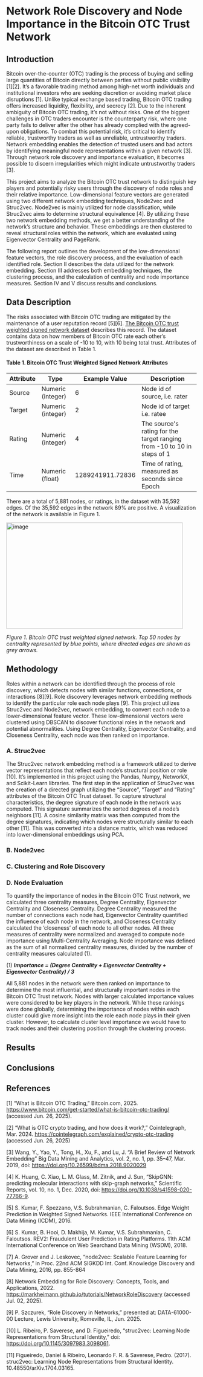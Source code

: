 
# Network Role Discovery and Node Importance in the Bitcoin OTC Trust Network
## Introduction
Bitcoin over-the-counter (OTC) trading is the process of buying and selling large quantities of Bitcoin directly between parties without public visibility [1][2].  It’s a favorable trading method among high-net worth individuals and institutional investors who are seeking discretion or avoiding market place disruptions [1]. Unlike typical exchange based trading, Bitcoin OTC trading offers increased liquidity, flexibility, and secrecy [2]. Due to the inherent ambiguity of Bitcoin OTC trading, it’s not without risks. One of the biggest challenges in OTC traders encounter is the counterparty risk, where one party fails to deliver after the other has already complied with the agreed-upon obligations. To combat this potential risk, it’s critical to identify reliable, trustworthy traders as well as unreliable, untrustworthy traders. Network embedding enables the detection of trusted users and bad actors by identifying meaningful node representations within a given network [3]. Through network role discovery and importance evaluation, it becomes possible to discern irregularities which might indicate untrustworthy traders [3]. 

This project aims to analyze the Bitcoin OTC trust network to distinguish key players and potentially risky users through the discovery of node roles and their relative importance. Low-dimensional feature vectors are generated using two different network embedding techniques, Node2vec and Struc2vec. Node2vec is mainly utilized for node classification, while Struc2vec aims to determine structural equivalence [4]. By utilizing these two network embedding methods, we get a better understanding of the network’s structure and behavior. These embeddings are then clustered to reveal structural roles within the network, which are evaluated using Eigenvector Centrality and PageRank. 

The following report outlines the development of the low-dimensional feature vectors, the role discovery process, and the evaluation of each identified role. Section II describes the data utilized for the network embedding. Section III addresses both embedding techniques, the clustering process, and the calculation of centrality and node importance measures. Section IV and V discuss results and conclusions. 

## Data Description
The risks associated with Bitcoin OTC trading are mitigated by the maintenance of a user reputation record [5][6].  [The Bitcoin OTC trust weighted signed network dataset](https://snap.stanford.edu/data/soc-sign-bitcoin-otc.html) describes this record. The dataset contains data on how members of Bitcoin OTC rate each other’s trustworthiness on a scale of -10 to 10, with 10 being total trust. Attributes of the dataset are described in Table 1.  

#### Table 1. Bitcoin OTC Trust Weighted Signed Network Attributes
|Attribute    |Type             |Example Value   |Description|
|-------------|-----------------|----------------|-----------|
|Source       |Numeric (integer)|6               |Node id of source, i.e. rater|
|Target       |Numeric (integer)|2               |Node id of target i.e. ratee |
|Rating       |Numeric (integer)|4               |The source's rating for the target ranging from -10 to 10 in steps of 1|
|Time         |Numeric (float)  |1289241911.72836| Time of rating, measured as seconds since Epoch|

There are a total of 5,881 nodes, or ratings, in the dataset with 35,592 edges. Of the 35,592 edges in the network 89% are positive. A visualization of the network is available in Figure 1.  

<img width="467" height="281" alt="image" src="https://github.com/user-attachments/assets/a2ebcab7-6f7f-4235-b339-a94ecbe3c05b" />

*Figure 1. Bitcoin OTC trust weighted signed network. Top 50 nodes by centrality represented by blue points, where directed edges are shown as grey arrows.*

## Methodology 
Roles within a network can be identified through the process of role discovery, which detects nodes with similar functions, connections, or interactions [8][9]. Role discovery leverages network embedding methods to identify the particular role each node plays [9]. This project utilizes Struc2vec and Node2vec, network embedding, to convert each node to a lower-dimensional feature vector. These low-dimensional vectors were clustered using DBSCAN to discover functional roles in the network and potential abnormalities. Using Degree Centrality, Eigenvector Centrality, and Closeness Centrality, each node was then ranked on importance.

### A. Struc2vec 
The Struc2vec network embedding method is a framework utilized to derive vector representations that reflect each node’s structural position or role [10]. It’s implemented in this project using the Pandas, Numpy, NetworkX, and Scikit-Learn libraries. 
The first step in the application of Struc2vec was the creation of a directed graph utilizing the “Source”, “Target” and “Rating” attributes of the Bitcoin OTC Trust dataset. To capture structural characteristics, the degree signature of each node in the network 
was computed. This signature summarizes the sorted degrees of a node’s neighbors [11]. A cosine similarity matrix was then computed from the degree signatures, indicating which nodes were structurally similar to each other [11]. This was converted into a distance matrix, which was reduced into lower-dimensional embeddings using PCA. 

### B. Node2vec 

### C. Clustering and Role Discovery

### D. Node Evaluation
To quantify the importance of nodes in the Bitcoin OTC Trust network, we calculated three centrality measures, Degree Centrality, Eigenvector Centrality and Closeness Centrality. Degree Centrality measured the number of connections each node had, Eigenvector Centrality quantified the influence of each node in the network, and Closeness Centrality calculated the ‘closeness’ of each node to all other nodes. All three measures of centrality were normalized and averaged to compute node importance using Multi-Centrality Averaging. Node importance was defined as the sum of all normalized centrality measures, 
divided by the number of centrality measures calculated (1).  

(1)
***Importance  = (Degree Centrality + Eigenvector Centrality + Eigenvector Centrality) / 3***

All 5,881 nodes in the network were then ranked on importance to determine the most influential, and structurally important nodes in the Bitcoin OTC Trust network. Nodes with larger calculated importance values were considered to be key players in the 
network. While these rankings were done globally, determining the importance of nodes within each cluster could give more insight into the role each node plays in their given cluster. However, to calculate cluster level importance we would have to track 
nodes and their clustering position through the clustering process.  


## Results 
## Conclusions

## References
[1] “What is Bitcoin OTC Trading,” Bitcoin.com, 2025. https://www.bitcoin.com/get-started/what-is-bitcoin-otc-trading/ (accessed Jun. 26, 2025). 

[2] “What is OTC crypto trading, and how does it work?,” Cointelegraph, Mar. 2024. https://cointelegraph.com/explained/crypto-otc-trading (accessed Jun. 26, 2025) 

[3] Wang, Y., Yao, Y., Tong, H., Xu, F., and  Lu, J. “A Brief Review of Network Embedding” Big Data Mining and Analytics, vol. 2, no. 1, pp. 35–47, Mar. 2019, doi: https://doi.org/10.26599/bdma.2018.9020029  

[4] K. Huang, C. Xiao, L. M. Glass, M. Zitnik, and J. Sun, “SkipGNN: predicting molecular interactions with skip-graph networks,” Scientific Reports, vol. 10, no. 1, Dec. 2020, doi: https://doi.org/10.1038/s41598-020-77766-9.  

[5] S. Kumar, F. Spezzano, V.S. Subrahmanian, C. Faloutsos. Edge Weight Prediction in Weighted Signed Networks. IEEE International Conference on Data Mining (ICDM), 2016. 

[6] S. Kumar, B. Hooi, D. Makhija, M. Kumar, V.S. Subrahmanian, C. Faloutsos. REV2: Fraudulent User Prediction in Rating Platforms. 11th ACM International Conference on Web Searchand Data Mining (WSDM), 2018. 

[7] A. Grover and J. Leskovec, “node2vec: Scalable Feature Learning for Networks,” in Proc. 22nd ACM SIGKDD Int. Conf. Knowledge Discovery and Data Mining, 2016, pp. 855-864 

[8] Network Embedding for Role Discovery: Concepts, Tools, and Applications, 2022. https://markheimann.github.io/tutorials/NetworkRoleDiscovery (accessed Jul. 02, 2025). 

[9] P. Szczurek, “Role Discovery in Networks,” presented at: DATA-61000-00 Lecture, Lewis University, Romeville, IL, Jun. 2025. 

[10] L. Ribeiro, P. Saverese, and D. Figueiredo, “struc2vec: Learning Node Representations from Structural Identity,” doi: https://doi.org/10.1145/3097983.3098061.
 
[11] Figueiredo, Daniel & Ribeiro, Leonardo F. R. & Saverese, Pedro. (2017). struc2vec: Learning Node Representations from Structural Identity. 10.48550/arXiv.1704.03165.  
